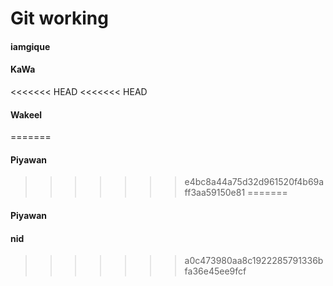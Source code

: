 # Git working
#### iamgique
#### KaWa
<<<<<<< HEAD
<<<<<<< HEAD
#### Wakeel
=======
#### Piyawan
>>>>>>> e4bc8a44a75d32d961520f4b69aff3aa59150e81
=======
#### Piyawan
#### nid
>>>>>>> a0c473980aa8c1922285791336bfa36e45ee9fcf
